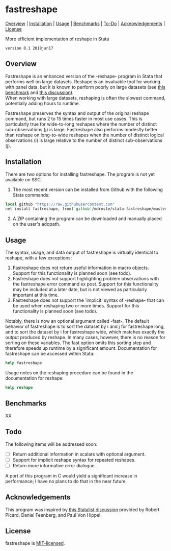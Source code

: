 
fastreshape
=================================

[Overview](#overview)
| [Installation](#installation)
| [Usage](#usage)
| [Benchmarks](#benchmarks)
| [To-Do](#todo)
| [Acknowledgements](#acknowledgements)
| [License](#license)

More efficient implementation of reshape in Stata

`version 0.1 2018jan17`


Overview
---------------------------------

Fastreshape is an enhanced version of the -reshape- program in Stata that performs well on large datasets. 
Reshape is an invaluable tool for working with panel data, but it is known to perform poorly on large datasets (see [this benchmark](https://github.com/matthieugomez/benchmark-stata-r) 
and [this discussion](https://www.statalist.org/forums/forum/general-stata-discussion/general/1338350-making-reshape-faster/)).  
When working with large datasets, reshaping is often the slowest command, potentially adding hours to runtime.

Fastreshape preserves the syntax and output of the original reshape command, but runs 2 to 15 times faster in most use cases. 
This is particularly true for wide-to-long reshapes where the number of distinct sub-observations (j) is large. 
Fastreshape also performs modestly better than reshape on long-to-wide reshapes when the number of distinct logical observations (i) is large relative to the number of distinct sub-observations (j).


Installation
---------------------------------

There are two options for installing fastreshape. The program is not yet available on SSC.

1. The most recent version can be installed from Github with the following Stata commands:

```stata
local github "https://raw.githubusercontent.com"
net install fastreshape, from(`github'/mdroste/stata-fastreshape/master/build/)
```

2. A ZIP containing the program can be downloaded and manually placed on the user's adopath.


Usage
---------------------------------

The syntax, usage, and data output of fastreshape is virtually identical to reshape, with a few exceptions:

1. Fastreshape does not return useful information in macro objects. Support for this functionality is planned soon (see todo).
2. Fastreshape does not support highlighting problem observations with the fastreshape error command ex post. Support for this functionality may be included at a later date, but is not viewed as particularly important at this time.
3. Fastreshape does not support the 'implicit' syntax of -reshape- that can be used when reshaping two or more times. Support for this functionality is planned soon (see todo).

Notably, there is now an optional argument called -fast-. The default behavior of fastreshape is to sort the dataset by i and j for fastreshape long,
 and to sort the dataset by i for fastreshape wide, which matches exactly the output produced by reshape. In many cases, however, there is no reason for sorting on these variables. The fast option omits this sorting step and therefore speeds up runtime by a significant amount.
Documentation for fastreshape can be accessed within Stata:
```stata
help fastreshape
```

Usage notes on the reshaping procedure can be found in the documentation for reshape:
```stata
help reshape
```


Benchmarks
---------------------------------

XX

  
Todo
---------------------------------

The following items will be addressed soon:

- [ ] Return additional information in scalars with optional argument.
- [ ] Support for implicit reshape syntax for repeated reshapes.
- [ ] Return more informative error dialogue.

A port of this program in C would yield a significant increase in performance; I have no plans to do that in the near future.


Acknowledgements
---------------------------------

This program was inspired by [this Statalist discussion](https://www.statalist.org/forums/forum/general-stata-discussion/general/1338350-making-reshape-faster/) provided by Robert Picard, Daniel Feenberg, and Paul Von Hippel.


License
---------------------------------

fastreshape is [MIT-licensed](https://github.com/mcaceresb/stata-gtools/blob/master/LICENSE).

